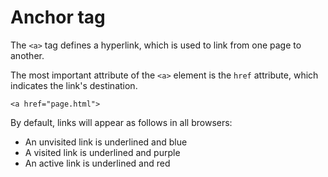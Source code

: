 # Anchor tag

The `<a>` tag defines a hyperlink, which is used to link from one page to another.

The most important attribute of the `<a>` element is the `href` attribute, which indicates the link's destination.

```html:
<a href="page.html">
```

By default, links will appear as follows in all browsers:

- An unvisited link is underlined and blue
- A visited link is underlined and purple
- An active link is underlined and red